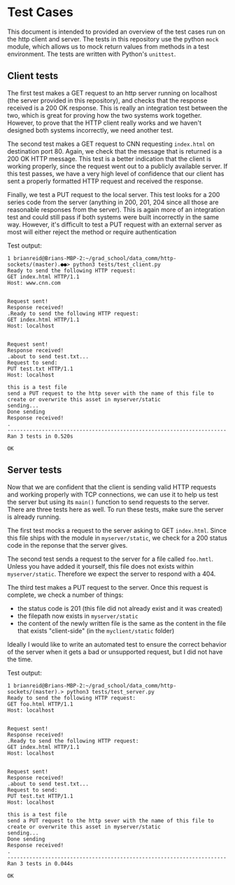 # Test Cases

This document is intended to provided an overview of the test cases run on the http client and server.
The tests in this repository use the python `mock` module, which allows us to mock return values from
methods in a test environment. The tests are written with Python's `unittest`.

## Client tests

The first test makes a GET request to an http server running on localhost (the server provided in this repository),
and checks that the response received is a 200 OK response. This is really an integration test between the two, which is great
for proving how the two systems work together. However, to prove that the HTTP client really works and we haven't
designed both systems incorrectly, we need another test.

The second test makes a GET request to CNN requesting `index.html` on destination port 80. Again, we check that the message
that is returned is a 200 OK HTTP message. This test is a better indication that the client is working properly, since the
request went out to a publicly available server. If this test passes, we have a very high level of confidence that our
client has sent a properly formatted HTTP request and received the response.

Finally, we test a PUT request to the local server. This test looks for a 200 series code from the server (anything in 200, 201, 204
since all those are reasonable responses from the server). This is again more of an integration test and could still pass if both systems were
built incorrectly in the same way. However, it's difficult to test a PUT request with an external server as most will either reject the method
or require authentication

Test output:

```
1 brianreid@Brians-MBP-2:~/grad_school/data_comm/http-sockets/(master).●●> python3 tests/test_client.py          
Ready to send the following HTTP request:
GET index.html HTTP/1.1
Host: www.cnn.com


Request sent!
Response received!
.Ready to send the following HTTP request:
GET index.html HTTP/1.1
Host: localhost


Request sent!
Response received!
.about to send test.txt...
Request to send:
PUT test.txt HTTP/1.1
Host: localhost

this is a test file
send a PUT request to the http sever with the name of this file to
create or overwrite this asset in myserver/static
sending...
Done sending
Response received!
.
----------------------------------------------------------------------
Ran 3 tests in 0.520s

OK
```


## Server tests

Now that we are confident that the client is sending valid HTTP requests and working properly with TCP connections,
we can use it to help us test the server but using its `main()` function to send requests to the server.
There are three tests here as well. To run these tests, make sure the server is already running.

The first test mocks a request to the server asking to GET `index.html`. Since this file ships with the module in `myserver/static`,
we check for a 200 status code in the reponse that the server gives.

The second test sends a request to the server for a file called `foo.hmtl`. Unless you have added it yourself, this file does not
exists within `myserver/static`. Therefore we expect the server to respond with a 404.

The third test makes a PUT request to the server. Once this request is complete, we check a number of things:
- the status code is 201 (this file did not already exist and it was created)
- the filepath now exists in `myserver/static`
- the content of the newly written file is the same as the content in the file that exists "client-side" (in the `myclient/static` folder)

Ideally I would like to write an automated test to ensure the correct behavior of the server when it gets a bad or unsupported request, but I
did not have the time. 


Test output:
```
1 brianreid@Brians-MBP-2:~/grad_school/data_comm/http-sockets/(master).> python3 tests/test_server.py
Ready to send the following HTTP request:
GET foo.html HTTP/1.1
Host: localhost


Request sent!
Response received!
.Ready to send the following HTTP request:
GET index.html HTTP/1.1
Host: localhost


Request sent!
Response received!
.about to send test.txt...
Request to send:
PUT test.txt HTTP/1.1
Host: localhost

this is a test file
send a PUT request to the http sever with the name of this file to
create or overwrite this asset in myserver/static
sending...
Done sending
Response received!
.
----------------------------------------------------------------------
Ran 3 tests in 0.044s

OK
```
